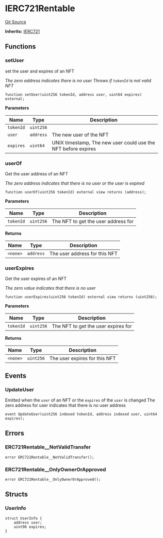 # IERC721Rentable
[Git Source](https://github.com/ContractLabs/foundry-bountykinds-contract/blob/67e6855d3beabdf242cc0b51d9e53b087a5235b9/src/oz-custom/oz/token/ERC721/extensions/IERC721Rentable.sol)

**Inherits:**
[IERC721](/src/oz-custom/oz/token/ERC721/IERC721.sol/interface.IERC721.md)


## Functions
### setUser

set the user and expires of an NFT

*The zero address indicates there is no user
Throws if `tokenId` is not valid NFT*


```solidity
function setUser(uint256 tokenId, address user, uint64 expires) external;
```
**Parameters**

|Name|Type|Description|
|----|----|-----------|
|`tokenId`|`uint256`||
|`user`|`address`| The new user of the NFT|
|`expires`|`uint64`| UNIX timestamp, The new user could use the NFT before expires|


### userOf

Get the user address of an NFT

*The zero address indicates that there is no user or the user is
expired*


```solidity
function userOf(uint256 tokenId) external view returns (address);
```
**Parameters**

|Name|Type|Description|
|----|----|-----------|
|`tokenId`|`uint256`|The NFT to get the user address for|

**Returns**

|Name|Type|Description|
|----|----|-----------|
|`<none>`|`address`|The user address for this NFT|


### userExpires

Get the user expires of an NFT

*The zero value indicates that there is no user*


```solidity
function userExpires(uint256 tokenId) external view returns (uint256);
```
**Parameters**

|Name|Type|Description|
|----|----|-----------|
|`tokenId`|`uint256`|The NFT to get the user expires for|

**Returns**

|Name|Type|Description|
|----|----|-----------|
|`<none>`|`uint256`|The user expires for this NFT|


## Events
### UpdateUser
Emitted when the `user` of an NFT or the `expires` of the `user`
is changed
The zero address for user indicates that there is no user address


```solidity
event UpdateUser(uint256 indexed tokenId, address indexed user, uint64 expires);
```

## Errors
### ERC721Rentable__NotValidTransfer

```solidity
error ERC721Rentable__NotValidTransfer();
```

### ERC721Rentable__OnlyOwnerOrApproved

```solidity
error ERC721Rentable__OnlyOwnerOrApproved();
```

## Structs
### UserInfo

```solidity
struct UserInfo {
    address user;
    uint96 expires;
}
```

